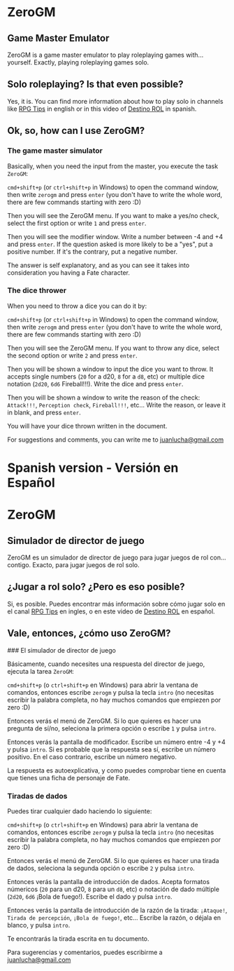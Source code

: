 # ZeroGM

## Game Master Emulator

ZeroGM is a game master emulator to play roleplaying games with... yourself. Exactly, playing roleplaying games solo.

## Solo roleplaying? Is that even possible?

Yes, it is. You can find more information about how to play solo in channels like [RPG Tips](https://www.youtube.com/channel/UCp_qWaHM9O5dz7gMiXpqKnQ) in english or in this video of [Destino ROL](https://youtu.be/xTccP7Jw4eI) in spanish.

## Ok, so, how can I use ZeroGM?

### The game master simulator

Basically, when you need the input from the master, you execute the task `ZeroGM`:

`cmd+shift+p` (or `ctrl+shift+p` in Windows) to open the command window, then write `zerogm` and press `enter` (you don't have to write the whole word, there are few commands starting with zero :D)

Then you will see the ZeroGM menu. If you want to make a yes/no check, select the first option or write `1` and press `enter`.

Then you will see the modifier window. Write a number between -4 and +4 and press `enter`. If the question asked is more likely to be a "yes", put a positive number. If it's the contrary, put a negative number.

The answer is self explanatory, and as you can see it takes into consideration you having a Fate character.

### The dice thrower

When you need to throw a dice you can do it by:

`cmd+shift+p` (or `ctrl+shift+p` in Windows) to open the command window, then write `zerogm` and press `enter` (you don't have to write the whole word, there are few commands starting with zero :D)

Then you will see the ZeroGM menu. If you want to throw any dice, select the second option or write `2` and press `enter`.

Then you will be shown a window to input the dice you want to throw. It accepts single numbers (`20` for a d20, `8` for a `d8`, etc) or multiple dice notation (`2d20`, `6d6` Fireball!!!). Write the dice and press `enter`.

Then you will be shown a window to write the reason of the check: `Attack!!!`, `Perception check`, `Fireball!!!`, etc... Write the reason, or leave it in blank, and press `enter`.

You will have your dice thrown written in the document.

For suggestions and comments, you can write me to <juanlucha@gmail.com>

# Spanish version - Versión en Español

# ZeroGM

## Simulador de director de juego

ZeroGM es un simulador de director de juego para jugar juegos de rol con... contigo. Exacto, para jugar juegos de rol solo.

## ¿Jugar a rol solo? ¿Pero es eso posible?

Si, es posible. Puedes encontrar más información sobre cómo jugar solo en el canal [RPG Tips](https://www.youtube.com/channel/UCp_qWaHM9O5dz7gMiXpqKnQ) en ingles, o en este video de [Destino ROL](https://youtu.be/xTccP7Jw4eI) en español.

## Vale, entonces, ¿cómo uso ZeroGM?

### El simulador de director de juego

Básicamente, cuando necesites una respuesta del director de juego, ejecuta la tarea `ZeroGM`:

`cmd+shift+p` (o `ctrl+shift+p` en Windows) para abrir la ventana de comandos, entonces escribe `zerogm` y pulsa la tecla `intro` (no necesitas escribir la palabra completa, no hay muchos comandos que empiezen por zero :D)

Entonces verás el menú de ZeroGM. Si lo que quieres es hacer una pregunta de sí/no, seleciona la primera opción o escribe `1` y pulsa `intro`.

Entonces verás la pantalla de modificador. Escribe un número entre -4 y +4 y pulsa `intro`. Si es probable que la respuesta sea sí, escribe un número positivo. En el caso contrario, escribe un número negativo.

La respuesta es autoexplicativa, y como puedes comprobar tiene en cuenta que tienes una ficha de personaje de Fate.

### Tiradas de dados

Puedes tirar cualquier dado haciendo lo siguiente:

`cmd+shift+p` (o `ctrl+shift+p` en Windows) para abrir la ventana de comandos, entonces escribe `zerogm` y pulsa la tecla `intro` (no necesitas escribir la palabra completa, no hay muchos comandos que empiezen por zero :D)

Entonces verás el menú de ZeroGM. Si lo que quieres es hacer una tirada de dados, seleciona la segunda opción o escribe `2` y pulsa `intro`.

Entonces verás la pantalla de introducción de dados. Acepta formatos númericos (`20` para un d20, `8` para un `d8`, etc) o notación de dado múltiple (`2d20`, `6d6` ¡Bola de fuego!). Escribe el dado y pulsa `intro`.

Entonces verás la pantalla de introducción de la razón de la tirada: `¡Ataque!`, `Tirada de percepción`, `¡Bola de fuego!`, etc... Escribe la razón, o déjala en blanco, y pulsa `intro`.

Te encontrarás la tirada escrita en tu documento.

Para sugerencias y comentarios, puedes escribirme a <juanlucha@gmail.com>